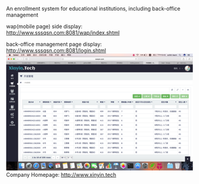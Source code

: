 An enrollment system for educational institutions, including back-office management

wap(mobile page) side display: http://www.sssqsn.com:8081/wap/index.shtml

back-office management page display: http://www.sssqsn.com:8081/login.shtml
![alt tag](https://github.com/mervynn/enrollment/blob/master/屏幕快照%202017-02-08%20下午10.43.49.png)
Company Homepage: http://www.xinyin.tech
